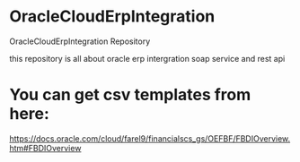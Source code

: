 # OracleCloudErpIntegration
OracleCloudErpIntegration Repository

this repository is all about oracle erp intergration
soap service and rest api


# You can get csv templates from here:

https://docs.oracle.com/cloud/farel9/financialscs_gs/OEFBF/FBDIOverview.htm#FBDIOverview
